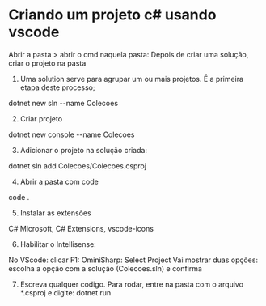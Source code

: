 # Criando um projeto c# usando vscode

Abrir a pasta > abrir o cmd naquela pasta:
Depois de criar uma solução, criar o projeto na pasta

1. Uma solution serve para agrupar um ou mais projetos. É a primeira etapa deste processo;

dotnet new sln --name Colecoes

2. Criar projeto

dotnet new console --name Colecoes

3. Adicionar o projeto na solução criada:

dotnet sln add Colecoes/Colecoes.csproj

4. Abrir a pasta com code

code .

5. Instalar as extensões

C# Microsoft, C# Extensions, vscode-icons

6. Habilitar o Intellisense:

No VScode: clicar F1: OminiSharp: Select Project
Vai mostrar duas opções: escolha a opção com a solução (Colecoes.sln) e confirma

7. Escreva qualquer codigo. Para rodar, entre na pasta com o arquivo *.csproj e digite:
dotnet run








